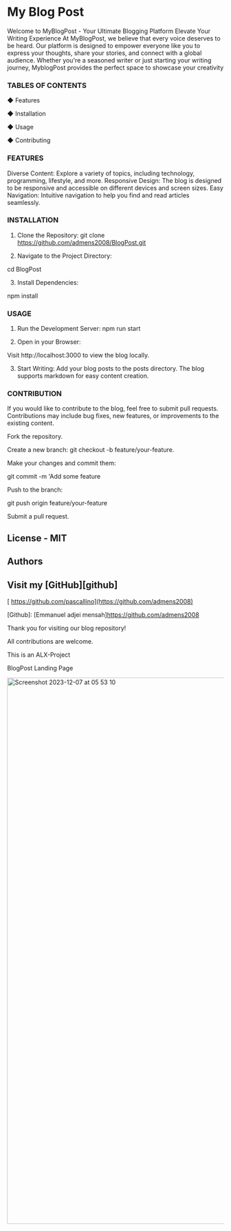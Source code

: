 # My Blog Post

Welcome to MyBlogPost - Your Ultimate Blogging Platform
Elevate Your Writing Experience
At MyBlogPost, we believe that every voice deserves to be heard. Our platform is designed to empower everyone like you to express your thoughts, share your stories, and connect with a global audience. Whether you're a seasoned writer or just starting your writing journey, MyblogPost provides the perfect space to showcase your creativity


<h3> TABLES OF CONTENTS </h3>

◆ Features

◆ Installation

◆ Usage

◆ Contributing

<h3> FEATURES </h3>

Diverse Content: Explore a variety of topics, including technology, programming, lifestyle, and more.
Responsive Design: The blog is designed to be responsive and accessible on different devices and screen sizes.
Easy Navigation: Intuitive navigation to help you find and read articles seamlessly.

<h3> INSTALLATION </h3>

1. Clone the Repository:
git clone https://github.com/admens2008/BlogPost.git

2. Navigate to the Project Directory:

 cd BlogPost 

3. Install Dependencies:

npm install

<h3> USAGE </h3>

1. Run the Development Server:
npm run start

2. Open in your Browser:

Visit http://localhost:3000 to view the blog locally.

3. Start Writing:
Add your blog posts to the posts directory. The blog supports markdown for easy content creation.

<h3> CONTRIBUTION </h3>

If you would like to contribute to the blog, feel free to submit pull requests. 
Contributions may include bug fixes, new features, or improvements to the existing content.

Fork the repository.

Create a new branch: 
git checkout -b feature/your-feature.

Make your changes and commit them: 

git commit -m 'Add some feature

Push to the branch: 

git push origin feature/your-feature

Submit a pull request.

##  License - MIT 

##  Authors 

##  Visit my [GitHub][github] 

[ https://github.com/pascallino](https://github.com/admens2008)


[Github]: [Emmanuel adjei mensah]https://github.com/admens2008


Thank you for visiting our blog repository! 

All contributions are welcome.

This is an ALX-Project 

BlogPost Landing Page

<img width="1271" alt="Screenshot 2023-12-07 at 05 53 10" src="http://web-01.admens.tech/portfolio">
